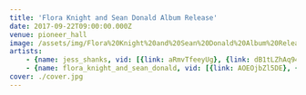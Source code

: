 ```yaml
---
title: 'Flora Knight and Sean Donald Album Release'
date: 2017-09-22T09:00:00.000Z
venue: pioneer_hall
image: /assets/img/Flora%20Knight%20and%20Sean%20Donald%20Album%20Release/cover.jpg
artists:
    - {name: jess_shanks, vid: [{link: aRmvTfeeyUg}, {link: dB1tLZhAq94}]}
    - {name: flora_knight_and_sean_donald, vid: [{link: AOEOjbZl5DE}, {link: g7Aw0Z5zkAQ}, {title: 'Blue Smoke', link: GE1Kl7eRtWw}]}
cover: ./cover.jpg
---
```

